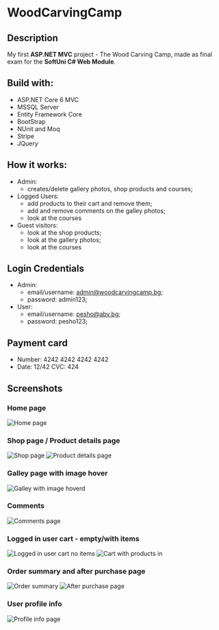 # WoodCarvingCamp

## Description
My first **ASP.NET MVC** project - The Wood Carving Camp, made as final exam for the **SoftUni C# Web Module**.

## Build with:
* ASP.NET Core 6 MVC
* MSSQL Server
* Entity Framework Core
* BootStrap
* NUnit and Moq
* Stripe
* JQuery
## How it works:
- Admin:
  - creates/delete gallery photos, shop products and courses; 
- Logged Users:
  - add products to their cart and remove them; 
  - add and remove comments on the galley photos;
  - look at the courses
- Guest visitors: 
  - look at the shop products;
  - look at the gallery photos;
  - look at the courses
## Login Credentials
- Admin:
  - email/username: admin@woodcarvingcamp.bg;
  -  password: admin123;
- User:
  - email/username: pesho@abv.bg;
  -  password: pesho123;
## Payment card
- Number: 4242 4242 4242 4242
- Date: 12/42 CVC: 424
## Screenshots
### Home page
![Home page](https://github.com/Georgiiw/WoodCarvingCamp/assets/92953898/16ddf119-ff3f-43d9-9d35-8e6d22366d39)
### Shop page / Product details page
![Shop page](https://github.com/Georgiiw/WoodCarvingCamp/assets/92953898/13f98303-4933-4796-99d8-2b072c236905)
![Product details page](https://github.com/Georgiiw/WoodCarvingCamp/assets/92953898/c1697e20-0290-4bc0-829a-f4f497143252)
### Galley page with image hover
![Galley with image hoverd](https://github.com/Georgiiw/WoodCarvingCamp/assets/92953898/c2e67ef9-e54f-4388-865d-764711486336)
### Comments
![Comments page](https://github.com/Georgiiw/WoodCarvingCamp/assets/92953898/eb9f9140-a209-4df0-aba5-f698c6db73e1)
### Logged in user cart - empty/with items
![Logged in user cart no items](https://github.com/Georgiiw/WoodCarvingCamp/assets/92953898/c6d33920-3bba-4fd1-b079-489032ad97cf)
![Cart with products in](https://github.com/Georgiiw/WoodCarvingCamp/assets/92953898/fb1cd13a-e6ec-4bf4-b083-7abaf9b486f2)
### Order summary and after purchase page
![Order summary](https://github.com/Georgiiw/WoodCarvingCamp/assets/92953898/d940b099-fbf3-4bfd-8606-cd6c273bf0d5)
![After purchase page](https://github.com/Georgiiw/WoodCarvingCamp/assets/92953898/403caf2f-69b8-4541-adf3-18759a93c46a)
### User profile info
![Profile info page](https://github.com/Georgiiw/WoodCarvingCamp/assets/92953898/d811c865-1381-44af-bd2c-305c5b5db1b7)


